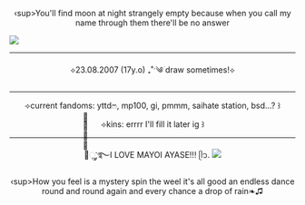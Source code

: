 <p align="center">
‹sup>You'll find moon at night strangely empty because when you call my name through them there'll be no answer</sup>
</p>
<picture>
 <source media="(prefers-color-scheme: dark)" srcset="https://i.imgur.com/wSCUh4C.jpeg">
 <source media="(prefers-color-scheme: light)" srcset="https://i.imgur.com/wSCUh4C.jpeg">
 <img alt=" " src="https://i.imgur.com/wSCUh4C.jpeg">
</picture>
</p>

---
<p align="center">⟡23.08.2007 (17y.o) ₊˚ˑ༄ؘ draw sometimes!⟡</p>

---

<p align="center">⟢current fandoms: yttdෆ, mp100, gi, pmmm, saihate station, bsd...? ꒱</p>
<p align="center">⟢kins: errrr I'll fill it later ig ꒱</p>

---

<p align="center">⟢ׂׂׂׂૢ་༘࿐I LOVE MAYOI AYASE!!! ᥫ᭡.
<picture>
 <source media="(prefers-color-scheme: dark)" srcset="https://i.imgur.com/yuN1ytd.jpeg">
 <source media="(prefers-color-scheme: light)" srcset="https://i.imgur.com/yuN1ytd.jpeg">
 <img alt=" " src="https://i.imgur.com/yuN1ytd.jpeg">
</picture>
<p align="center">
‹sup>How you feel is a mystery spin the weel it's all good an endless dance round and round again and every chance a drop of rain❧♫</sup>
</p>
